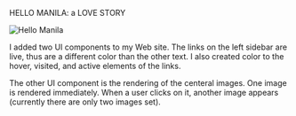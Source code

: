 HELLO MANILA: a LOVE STORY 

![Hello Manila](http://www.janchristianbernabe.com/wp-content/uploads/2015/11/Screen-Shot-2015-11-04-at-10.17.06-PM.png)

I added two UI components to my Web site. The links on the left sidebar are live, thus are a different color than the other text.  I also created color to the hover, visited, and active elements of the links.

The other UI component is the rendering of the centeral images.  One image is rendered immediately. When a user clicks on it, another image appears (currently there are only two images set).
